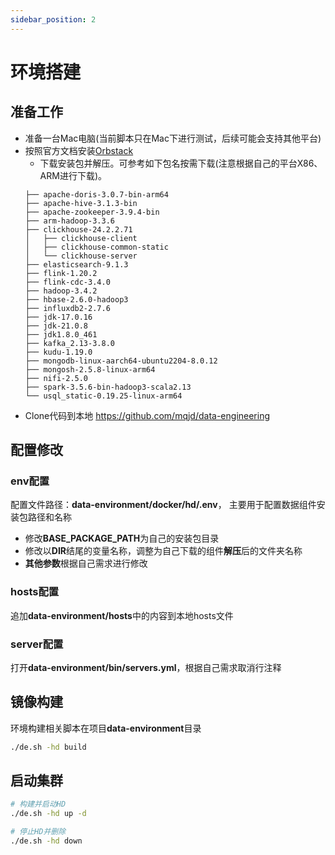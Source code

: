 ```yaml
---
sidebar_position: 2
---
```


# 环境搭建

## 准备工作

- 准备一台Mac电脑(当前脚本只在Mac下进行测试，后续可能会支持其他平台)
- 按照官方文档安装[Orbstack](https://docs.orbstack.dev/install)
  - 下载安装包并解压。可参考如下包名按需下载(注意根据自己的平台X86、ARM进行下载)。
  ```
  ├── apache-doris-3.0.7-bin-arm64
  ├── apache-hive-3.1.3-bin
  ├── apache-zookeeper-3.9.4-bin
  ├── arm-hadoop-3.3.6
  ├── clickhouse-24.2.2.71
  │   ├── clickhouse-client
  │   ├── clickhouse-common-static
  │   └── clickhouse-server
  ├── elasticsearch-9.1.3
  ├── flink-1.20.2
  ├── flink-cdc-3.4.0
  ├── hadoop-3.4.2
  ├── hbase-2.6.0-hadoop3
  ├── influxdb2-2.7.6
  ├── jdk-17.0.16
  ├── jdk-21.0.8
  ├── jdk1.8.0_461
  ├── kafka_2.13-3.8.0
  ├── kudu-1.19.0
  ├── mongodb-linux-aarch64-ubuntu2204-8.0.12
  ├── mongosh-2.5.8-linux-arm64
  ├── nifi-2.5.0
  ├── spark-3.5.6-bin-hadoop3-scala2.13
  └── usql_static-0.19.25-linux-arm64
  ```
- Clone代码到本地 https://github.com/mqjd/data-engineering

## 配置修改

### env配置

配置文件路径：**data-environment/docker/hd/.env**， 主要用于配置数据组件安装包路径和名称

- 修改**BASE_PACKAGE_PATH**为自己的安装包目录
- 修改以**DIR**结尾的变量名称，调整为自己下载的组件**解压**后的文件夹名称
- **其他参数**根据自己需求进行修改

### hosts配置

追加**data-environment/hosts**中的内容到本地hosts文件

### server配置

打开**data-environment/bin/servers.yml**，根据自己需求取消行注释

## 镜像构建

环境构建相关脚本在项目**data-environment**目录

```bash
./de.sh -hd build
```

## 启动集群

```bash
# 构建并启动HD
./de.sh -hd up -d

# 停止HD并删除
./de.sh -hd down
```